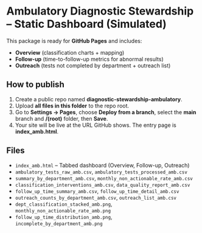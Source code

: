 # Ambulatory Diagnostic Stewardship – Static Dashboard (Simulated)

This package is ready for **GitHub Pages** and includes:
- **Overview** (classification charts + mapping)
- **Follow-up** (time-to-follow-up metrics for abnormal results)
- **Outreach** (tests not completed by department + outreach list)

## How to publish
1. Create a public repo named **diagnostic-stewardship-ambulatory**.
2. Upload **all files in this folder** to the repo root.
3. Go to **Settings → Pages**, choose **Deploy from a branch**, select the **main** branch and **/(root)** folder, then **Save**.
4. Your site will be live at the URL GitHub shows. The entry page is **index_amb.html**.

## Files
- `index_amb.html` – Tabbed dashboard (Overview, Follow-up, Outreach)
- `ambulatory_tests_raw_amb.csv`, `ambulatory_tests_processed_amb.csv`
- `summary_by_department_amb.csv`, `monthly_non_actionable_rate_amb.csv`
- `classification_interventions_amb.csv`, `data_quality_report_amb.csv`
- `follow_up_time_summary_amb.csv`, `follow_up_time_detail_amb.csv`
- `outreach_counts_by_department_amb.csv`, `outreach_list_amb.csv`
- `dept_classification_stacked_amb.png`, `monthly_non_actionable_rate_amb.png`
- `follow_up_time_distribution_amb.png`, `incomplete_by_department_amb.png`
